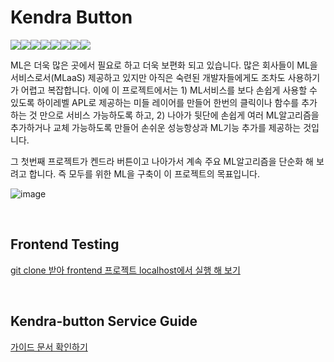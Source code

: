 # Kendra Button

[![](https://sourcerer.io/fame/wesky93/awskrug/kendra-button/images/0)](https://sourcerer.io/fame/wesky93/awskrug/kendra-button/links/0)[![](https://sourcerer.io/fame/wesky93/awskrug/kendra-button/images/1)](https://sourcerer.io/fame/wesky93/awskrug/kendra-button/links/1)[![](https://sourcerer.io/fame/wesky93/awskrug/kendra-button/images/2)](https://sourcerer.io/fame/wesky93/awskrug/kendra-button/links/2)[![](https://sourcerer.io/fame/wesky93/awskrug/kendra-button/images/3)](https://sourcerer.io/fame/wesky93/awskrug/kendra-button/links/3)[![](https://sourcerer.io/fame/wesky93/awskrug/kendra-button/images/4)](https://sourcerer.io/fame/wesky93/awskrug/kendra-button/links/4)[![](https://sourcerer.io/fame/wesky93/awskrug/kendra-button/images/5)](https://sourcerer.io/fame/wesky93/awskrug/kendra-button/links/5)[![](https://sourcerer.io/fame/wesky93/awskrug/kendra-button/images/6)](https://sourcerer.io/fame/wesky93/awskrug/kendra-button/links/6)[![](https://sourcerer.io/fame/wesky93/awskrug/kendra-button/images/7)](https://sourcerer.io/fame/wesky93/awskrug/kendra-button/links/7)

ML은 더욱 많은 곳에서 필요로 하고 더욱 보편화 되고 있습니다. 많은 회사들이 ML을 서비스로서(MLaaS) 제공하고 있지만 아직은 숙련된 개발자들에게도 조차도  사용하기가 어렵고 복잡합니다. 이에 이 프로젝트에서는 1) ML서비스를 보다 손쉽게 사용할 수 있도록 하이레벨 APL로 제공하는 미들 레이어를 만들어 한번의 클릭이나 함수를 추가 하는 것 만으로 서비스 가능하도록 하고, 2) 나아가 뒷단에 손쉽게 여러 ML알고리즘을 추가하거나 교체 가능하도록 만들어 손쉬운 성능항상과 ML기능 추가를 제공하는 것입니다.

그 첫번째 프로젝트가 켄드라 버튼이고 나아가서 계속 주요 ML알고리즘을 단순화 해 보려고 합니다. 즉  모두를 위한 ML을 구축이 이 프로젝트의 목표입니다.

![image](https://github.com/awskrug/kendra-button/blob/master/images/image.png)

<br>

## Frontend Testing

[git clone 받아 frontend 프로젝트 localhost에서 실행 해 보기](https://github.com/awskrug/kendra-button/wiki/git-clone-%EB%B0%9B%EC%95%84-frontend-%ED%94%84%EB%A1%9C%EC%A0%9D%ED%8A%B8-localhost%EC%97%90%EC%84%9C-%EC%8B%A4%ED%96%89-%ED%95%B4-%EB%B3%B4%EA%B8%B0)

<br>

## Kendra-button Service Guide

[가이드 문서 확인하기](./frontend/kendra-button-service/README.md)

